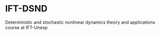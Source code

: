 # IFT-DSND
Deterministic and stochastic nonlinear dynamics theory and applications course at IFT-Unesp
